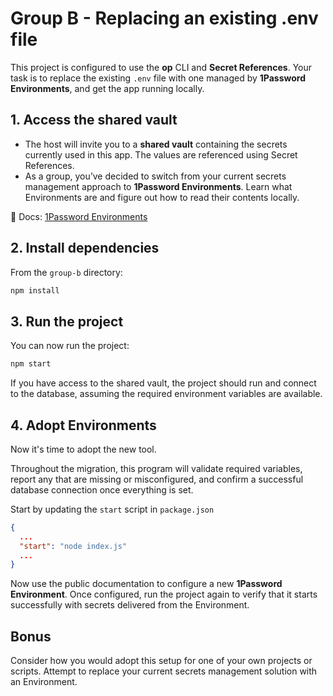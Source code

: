 # Group B - Replacing an existing .env file

This project is configured to use the **op** CLI and **Secret References**. Your task is to replace the existing `.env` file with one managed by **1Password Environments**, and get the app running locally.

## 1. Access the shared vault

- The host will invite you to a **shared vault** containing the secrets currently used in this app. The values are referenced using Secret References.  
- As a group, you’ve decided to switch from your current secrets management approach to **1Password Environments**. Learn what Environments are and figure out how to read their contents locally.

📘 Docs: [1Password Environments](https://developer.1password.com/docs/environments/)

## 2. Install dependencies

From the `group-b` directory:

```bash
npm install
```

## 3. Run the project

You can now run the project:

```bash
npm start
```

If you have access to the shared vault, the project should run and connect to the database, assuming the required environment variables are available.

## 4. Adopt Environments

Now it's time to adopt the new tool.

Throughout the migration, this program will validate required variables, report any that are missing or misconfigured, and confirm a successful database connection once everything is set.

Start by updating the `start` script in `package.json`

```json
{
  ...
  "start": "node index.js"
  ...
}
```

Now use the public documentation to configure a new **1Password Environment**. Once configured, run the project again to verify that it starts successfully with secrets delivered from the Environment.

## Bonus

Consider how you would adopt this setup for one of your own projects or scripts. Attempt to replace your current secrets management solution with an Environment.
